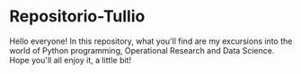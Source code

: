 # Repositorio-Tullio
Hello everyone!
In this repository, what you'll find are my excursions into the world of Python programming, Operational Research and Data Science.
Hope you'll all enjoy it, a little bit!

